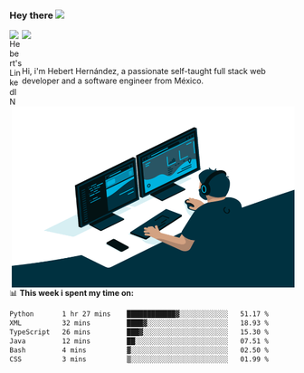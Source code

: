 ### Hey there <img src="https://media.giphy.com/media/hvRJCLFzcasrR4ia7z/giphy.gif" width="25px">
<a href="https://www.linkedin.com/in/evertcode/" target="_blank">
  <img align="left" alt="Hebert's LinkedIN" width="22px" src="https://raw.githubusercontent.com/peterthehan/peterthehan/master/assets/linkedin.svg" />
</a>

![](https://visitor-badge.glitch.me/badge?page_id=evertcode.evertcode)

<br />

Hi, i'm Hebert Hernández, a passionate self-taught full stack web developer and a software engineer from México.

<img align="right" alt="GIF" src="https://github.com/evertcode/evertcode/blob/master/code.gif?raw=true" width="500" height="320" />

📊 **This week i spent my time on:**

<!--START_SECTION:waka-->

```text
Python       1 hr 27 mins    ████████████▓░░░░░░░░░░░░   51.17 %
XML          32 mins         ████▓░░░░░░░░░░░░░░░░░░░░   18.93 %
TypeScript   26 mins         ███▓░░░░░░░░░░░░░░░░░░░░░   15.30 %
Java         12 mins         ██░░░░░░░░░░░░░░░░░░░░░░░   07.51 %
Bash         4 mins          ▓░░░░░░░░░░░░░░░░░░░░░░░░   02.50 %
CSS          3 mins          ▒░░░░░░░░░░░░░░░░░░░░░░░░   01.99 %
```

<!--END_SECTION:waka-->
